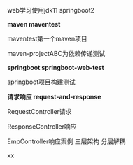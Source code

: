web学习使用jdk11  springboot2

**maven maventest**

maventest第一个maven项目

maven-projectABC为依赖传递测试

**springboot springboot-web-test**

springboot项目构建测试

**请求响应 request-and-response**

RequestController请求

ResponseController响应

EmpController响应案例 三层架构 分层解耦

xx
